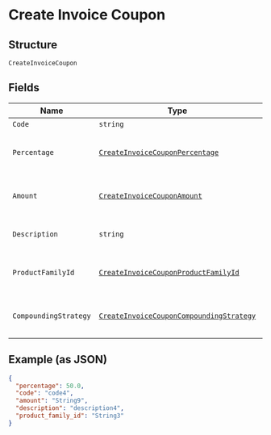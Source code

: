 
# Create Invoice Coupon

## Structure

`CreateInvoiceCoupon`

## Fields

| Name | Type | Tags | Description |
|  --- | --- | --- | --- |
| `Code` | `string` | Optional | - |
| `Percentage` | [`CreateInvoiceCouponPercentage`](../../doc/models/containers/create-invoice-coupon-percentage.md) | Optional | This is a container for one-of cases. |
| `Amount` | [`CreateInvoiceCouponAmount`](../../doc/models/containers/create-invoice-coupon-amount.md) | Optional | This is a container for one-of cases. |
| `Description` | `string` | Optional | **Constraints**: *Maximum Length*: `255` |
| `ProductFamilyId` | [`CreateInvoiceCouponProductFamilyId`](../../doc/models/containers/create-invoice-coupon-product-family-id.md) | Optional | This is a container for one-of cases. |
| `CompoundingStrategy` | [`CreateInvoiceCouponCompoundingStrategy`](../../doc/models/containers/create-invoice-coupon-compounding-strategy.md) | Optional | This is a container for one-of cases. |

## Example (as JSON)

```json
{
  "percentage": 50.0,
  "code": "code4",
  "amount": "String9",
  "description": "description4",
  "product_family_id": "String3"
}
```

